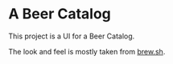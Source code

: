 # A Beer Catalog

This project is a UI for a Beer Catalog. 

The look and feel is mostly taken from [brew.sh](https://brew.sh/).


